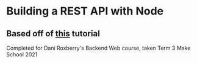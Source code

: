 # Building a REST API with Node

## Based off of [this](https://www.robinwieruch.de/node-express-server-rest-api) tutorial

Completed for Dani Roxberry's Backend Web course, taken Term 3 Make School 2021
